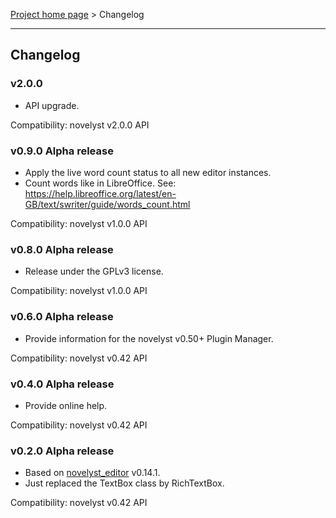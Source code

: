 [Project home page](index) > Changelog

------------------------------------------------------------------------

## Changelog


### v2.0.0

- API upgrade.

Compatibility: novelyst v2.0.0 API

### v0.9.0 Alpha release

- Apply the live word count status to all new editor instances.
- Count words like in LibreOffice. See: https://help.libreoffice.org/latest/en-GB/text/swriter/guide/words_count.html

Compatibility: novelyst v1.0.0 API

### v0.8.0 Alpha release

- Release under the GPLv3 license.

Compatibility: novelyst v1.0.0 API

### v0.6.0 Alpha release

- Provide information for the novelyst v0.50+ Plugin Manager.

Compatibility: novelyst v0.42 API

### v0.4.0 Alpha release

- Provide online help.

Compatibility: novelyst v0.42 API

### v0.2.0 Alpha release

- Based on [novelyst_editor](https://github.com/peter88213/novelyst_editor) v0.14.1.
- Just replaced the TextBox class by RichTextBox.

Compatibility: novelyst v0.42 API

